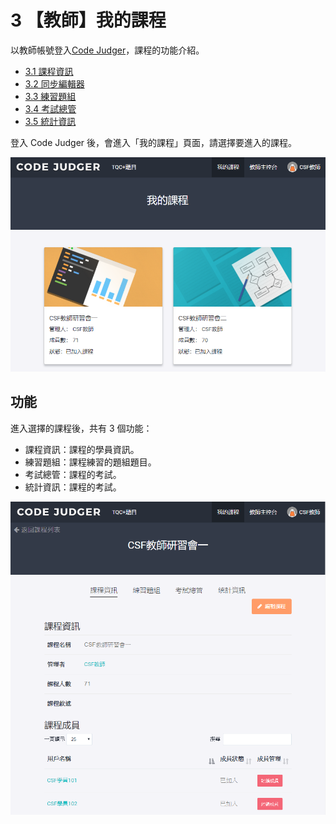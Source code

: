 # 3 【教師】我的課程

以教師帳號登入[Code Judger](http://www.codejudger.com)，課程的功能介紹。

- [3.1 課程資訊](chapter03/class-3-1.md)
- [3.2 同步編輯器](chapter03/class-3-2.md)
- [3.3 練習題組](chapter03/class-3-3.md)
- [3.4 考試總管](chapter03/class-3-4.md)
- [3.5 統計資訊](chapter03/class-3-5.md)

登入 Code Judger 後，會進入「我的課程」頁面，請選擇要進入的課程。

![我的課程](.gitbook/assets/cjmd03-ke-cheng-00-ke-cheng-shou-ye.png)

## 功能

進入選擇的課程後，共有 3 個功能：

- 課程資訊：課程的學員資訊。
- 練習題組：課程練習的題組題目。
- 考試總管：課程的考試。
- 統計資訊：課程的考試。

![功能](.gitbook/assets/cjmd03-ke-cheng-01-ke-cheng-zi-xun.png)
